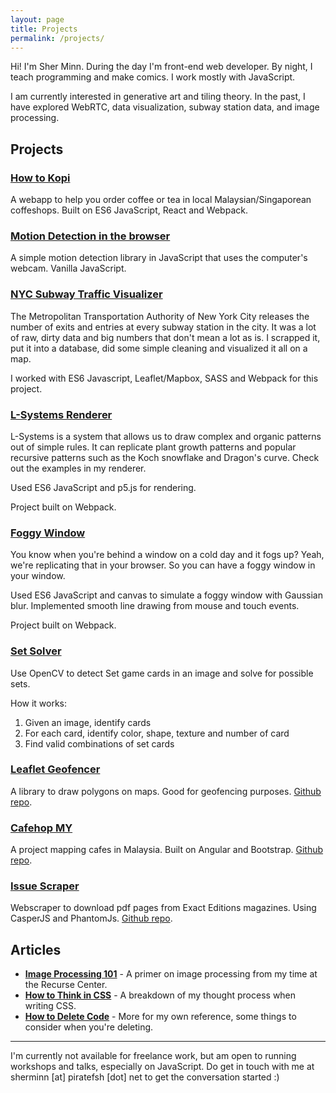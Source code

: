 ```yaml
---
layout: page
title: Projects
permalink: /projects/
---
```


Hi! I'm Sher Minn. During the day I'm front-end web developer. By night, I teach programming and make comics. I work mostly with JavaScript.

I am currently interested in generative art and tiling theory. In the past, I have explored WebRTC, data visualization, subway station data, and image processing.


## Projects

### __[How to Kopi](https://piratefsh.github.io/kopi-teh-namer/public/)__

A webapp to help you order coffee or tea in local Malaysian/Singaporean coffeshops. Built on ES6 JavaScript, React and Webpack.

### __[Motion Detection in the browser](https://github.com/piratefsh/js-motion-detector)__

A simple motion detection library in JavaScript that uses the computer's webcam. Vanilla JavaScript.


### __[NYC Subway Traffic Visualizer](http://piratefsh.github.io/mta-maps/public/)__

The Metropolitan Transportation Authority of New York City releases the number of exits and entries at every subway station in the city. It was a lot of raw, dirty data and big numbers that don't mean a lot as is. I scrapped it, put it into a database, did some simple cleaning and visualized it all on a map.

I worked with ES6 Javascript, Leaflet/Mapbox, SASS and Webpack for this project.

### __[L-Systems Renderer](http://piratefsh.github.io/p5js-art/public/lsystems/)__

L-Systems is a system that allows us to draw complex and organic patterns out of simple rules. It can replicate plant growth patterns and popular recursive patterns such as the Koch snowflake and Dragon's curve. Check out the examples in my renderer.

Used ES6 JavaScript and p5.js for rendering.

Project built on Webpack.

### __[Foggy Window](http://piratefsh.github.io/foggy-window/public/)__

You know when you're behind a window on a cold day and it fogs up? Yeah, we're replicating that in your browser. So you can have a foggy window in your window.

Used ES6 JavaScript and canvas to simulate a foggy window with Gaussian blur. Implemented smooth line drawing from mouse and touch events.

Project built on Webpack.

### __[Set Solver](https://github.com/piratefsh/set-solver)__

Use OpenCV to detect Set game cards in an image and solve for possible sets.

How it works:

1. Given an image, identify cards
2. For each card, identify color, shape, texture and number of card
3. Find valid combinations of set cards

### __[Leaflet Geofencer](http://piratefsh.github.io/leaflet.geofencer)__

A library to draw polygons on maps. Good for geofencing purposes. <a href="https://github.com/piratefsh/leaflet.geofencer">Github repo</a>.

### __[Cafehop MY](http://cafehop.my)__

A project mapping cafes in Malaysia. Built on Angular and Bootstrap. <a href="https://github.com/CafehopMY/cafehopmy.github.io">Github repo</a>.

### __[Issue Scraper](https://github.com/piratefsh/exactedition-issue-scaper)__

Webscraper to download pdf pages from Exact Editions magazines. Using CasperJS and PhantomJs. <a href="https://github.com/piratefsh/exactedition-issue-scaper">Github repo</a>.

## Articles
* __[Image Processing 101](https://codewords.recurse.com/issues/six/image-processing-101)__ - A primer on image processing from my time at the Recurse Center.
* __[How to Think in CSS](http://piratefsh.github.io/how-to/2016/01/27/how-to-think-in-css.html)__ - A breakdown of my thought process when writing CSS.
* __[How to Delete Code](http://piratefsh.github.io/how-to/2016/12/30/how-to-delete-code.html)__ - More for my own reference, some things to consider when you're deleting.

---

I'm currently not available for freelance work, but am open to running workshops and talks, especially on JavaScript. Do get in touch with me at sherminn [at] piratefsh [dot] net to get the conversation started :)
